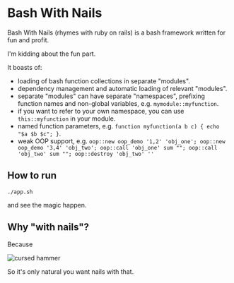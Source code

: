 # Bash With Nails
Bash With Nails (rhymes with ruby on rails) is a bash framework written for fun and profit. 

I'm kidding about the fun part.

It boasts of:

- loading of bash function collections in separate "modules".
- dependency management and automatic loading of relevant "modules".
- separate "modules" can have separate "namespaces", prefixing function names and non-global variables, e.g. `mymodule::myfunction`.
- if you want to refer to your own namespace, you can use `this::myfunction` in your module.
- named function parameters, e.g. `function myfunction(a b c) { echo "$a $b $c"; }`.
- weak OOP support, e.g. `oop::new oop_demo '1,2' 'obj_one'; oop::new oop_demo '3,4' 'obj_two'; oop::call 'obj_one' sum ""; oop::call 'obj_two' sum ""; oop::destroy 'obj_two' ''`

## How to run

`./app.sh`

and see the magic happen.

## Why "with nails"?

Because 

![cursed hammer](http://i.imgur.com/6qZcv6j.jpg?fb)

So it's only natural you want nails with that.
